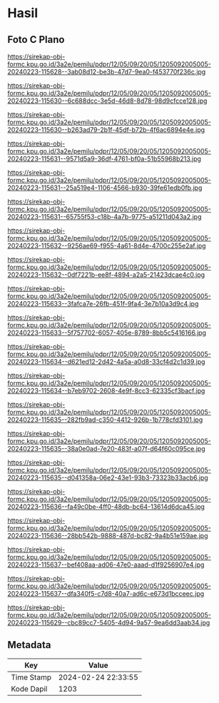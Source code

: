 # Hasil

## Foto C Plano

https://sirekap-obj-formc.kpu.go.id/3a2e/pemilu/pdpr/12/05/09/20/05/1205092005005-20240223-115628--3ab08d12-be3b-47d7-9ea0-f453770f236c.jpg

https://sirekap-obj-formc.kpu.go.id/3a2e/pemilu/pdpr/12/05/09/20/05/1205092005005-20240223-115630--6c688dcc-3e5d-46d8-8d78-98d9cfcce128.jpg

https://sirekap-obj-formc.kpu.go.id/3a2e/pemilu/pdpr/12/05/09/20/05/1205092005005-20240223-115630--b263ad79-2b1f-45df-b72b-4f6ac6894e4e.jpg

https://sirekap-obj-formc.kpu.go.id/3a2e/pemilu/pdpr/12/05/09/20/05/1205092005005-20240223-115631--9571d5a9-36df-4761-bf0a-51b55968b213.jpg

https://sirekap-obj-formc.kpu.go.id/3a2e/pemilu/pdpr/12/05/09/20/05/1205092005005-20240223-115631--25a519e4-1106-4566-b930-39fe61edb0fb.jpg

https://sirekap-obj-formc.kpu.go.id/3a2e/pemilu/pdpr/12/05/09/20/05/1205092005005-20240223-115631--65755f53-c18b-4a7b-9775-a51211d043a2.jpg

https://sirekap-obj-formc.kpu.go.id/3a2e/pemilu/pdpr/12/05/09/20/05/1205092005005-20240223-115632--9256ae69-f955-4a61-8d4e-4700c255e2af.jpg

https://sirekap-obj-formc.kpu.go.id/3a2e/pemilu/pdpr/12/05/09/20/05/1205092005005-20240223-115632--0df7221b-ee8f-4894-a2a5-21423dcae4c0.jpg

https://sirekap-obj-formc.kpu.go.id/3a2e/pemilu/pdpr/12/05/09/20/05/1205092005005-20240223-115633--3fafca7e-26fb-451f-9fa4-3e7b10a3d9c4.jpg

https://sirekap-obj-formc.kpu.go.id/3a2e/pemilu/pdpr/12/05/09/20/05/1205092005005-20240223-115633--5f757702-6057-405e-8789-8bb5c5416166.jpg

https://sirekap-obj-formc.kpu.go.id/3a2e/pemilu/pdpr/12/05/09/20/05/1205092005005-20240223-115634--d621ed12-2d42-4a5a-a0d8-33cf4d2c1d39.jpg

https://sirekap-obj-formc.kpu.go.id/3a2e/pemilu/pdpr/12/05/09/20/05/1205092005005-20240223-115634--b7eb9702-2608-4e9f-8cc3-62335cf3bacf.jpg

https://sirekap-obj-formc.kpu.go.id/3a2e/pemilu/pdpr/12/05/09/20/05/1205092005005-20240223-115635--282fb9ad-c350-4412-926b-1b778cfd3101.jpg

https://sirekap-obj-formc.kpu.go.id/3a2e/pemilu/pdpr/12/05/09/20/05/1205092005005-20240223-115635--38a0e0ad-7e20-483f-a07f-d64f60c095ce.jpg

https://sirekap-obj-formc.kpu.go.id/3a2e/pemilu/pdpr/12/05/09/20/05/1205092005005-20240223-115635--d041358a-06e2-43e1-93b3-73323b33acb6.jpg

https://sirekap-obj-formc.kpu.go.id/3a2e/pemilu/pdpr/12/05/09/20/05/1205092005005-20240223-115636--fa49c0be-4ff0-48db-bc64-13614d6dca45.jpg

https://sirekap-obj-formc.kpu.go.id/3a2e/pemilu/pdpr/12/05/09/20/05/1205092005005-20240223-115636--28bb542b-9888-487d-bc82-9a4b51e159ae.jpg

https://sirekap-obj-formc.kpu.go.id/3a2e/pemilu/pdpr/12/05/09/20/05/1205092005005-20240223-115637--bef408aa-ad06-47e0-aaad-d1f9256907e4.jpg

https://sirekap-obj-formc.kpu.go.id/3a2e/pemilu/pdpr/12/05/09/20/05/1205092005005-20240223-115637--dfa340f5-c7d8-40a7-ad6c-e673d1bcceec.jpg

https://sirekap-obj-formc.kpu.go.id/3a2e/pemilu/pdpr/12/05/09/20/05/1205092005005-20240223-115629--cbc89cc7-5405-4d94-9a57-9ea6dd3aab34.jpg


## Metadata

| Key        | Value               |
| ---------- | ------------------- |
| Time Stamp | 2024-02-24 22:33:55 |
| Kode Dapil | 1203                |



